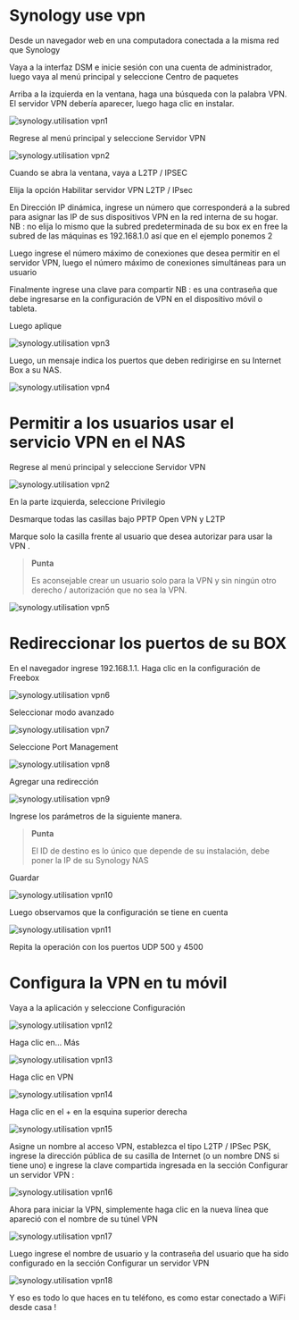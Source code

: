 # Synology use vpn

Desde un navegador web en una computadora conectada a la misma red que Synology

Vaya a la interfaz DSM e inicie sesión con una cuenta de administrador, luego vaya al menú principal y seleccione Centro de paquetes

Arriba a la izquierda en la ventana, haga una búsqueda con la palabra VPN. El servidor VPN debería aparecer, luego haga clic en instalar.

![synology.utilisation vpn1](images/synology.utilisation_vpn1.png)

Regrese al menú principal y seleccione Servidor VPN

![synology.utilisation vpn2](images/synology.utilisation_vpn2.png)

Cuando se abra la ventana, vaya a L2TP / IPSEC

Elija la opción Habilitar servidor VPN L2TP / IPsec

En Dirección IP dinámica, ingrese un número que corresponderá a la subred para asignar las IP de sus dispositivos VPN en la red interna de su hogar. NB : no elija lo mismo que la subred predeterminada de su box ex en free la subred de las máquinas es 192.168.1.0 así que en el ejemplo ponemos 2

Luego ingrese el número máximo de conexiones que desea permitir en el servidor VPN, luego el número máximo de conexiones simultáneas para un usuario

Finalmente ingrese una clave para compartir NB : es una contraseña que debe ingresarse en la configuración de VPN en el dispositivo móvil o tableta.

Luego aplique

![synology.utilisation vpn3](images/synology.utilisation_vpn3.png)

Luego, un mensaje indica los puertos que deben redirigirse en su Internet Box a su NAS.

![synology.utilisation vpn4](images/synology.utilisation_vpn4.png)

# Permitir a los usuarios usar el servicio VPN en el NAS

Regrese al menú principal y seleccione Servidor VPN

![synology.utilisation vpn2](images/synology.utilisation_vpn2.png)

En la parte izquierda, seleccione Privilegio

Desmarque todas las casillas bajo PPTP Open VPN y L2TP

Marque solo la casilla frente al usuario que desea autorizar para usar la VPN .

> **Punta**
>
> Es aconsejable crear un usuario solo para la VPN y sin ningún otro derecho / autorización que no sea la VPN.

![synology.utilisation vpn5](images/synology.utilisation_vpn5.png)

# Redireccionar los puertos de su BOX 

En el navegador ingrese 192.168.1.1. Haga clic en la configuración de Freebox

![synology.utilisation vpn6](images/synology.utilisation_vpn6.png)

Seleccionar modo avanzado

![synology.utilisation vpn7](images/synology.utilisation_vpn7.png)

Seleccione Port Management

![synology.utilisation vpn8](images/synology.utilisation_vpn8.png)

Agregar una redirección

![synology.utilisation vpn9](images/synology.utilisation_vpn9.png)

Ingrese los parámetros de la siguiente manera.

> **Punta**
>
> El ID de destino es lo único que depende de su instalación, debe poner la IP de su Synology NAS

Guardar

![synology.utilisation vpn10](images/synology.utilisation_vpn10.png)

Luego observamos que la configuración se tiene en cuenta

![synology.utilisation vpn11](images/synology.utilisation_vpn11.png)

Repita la operación con los puertos UDP 500 y 4500

# Configura la VPN en tu móvil

Vaya a la aplicación y seleccione Configuración

![synology.utilisation vpn12](images/synology.utilisation_vpn12.png)

Haga clic en… Más

![synology.utilisation vpn13](images/synology.utilisation_vpn13.png)

Haga clic en VPN

![synology.utilisation vpn14](images/synology.utilisation_vpn14.png)

Haga clic en el + en la esquina superior derecha

![synology.utilisation vpn15](images/synology.utilisation_vpn15.png)

Asigne un nombre al acceso VPN, establezca el tipo L2TP / IPSec PSK, ingrese la dirección pública de su casilla de Internet (o un nombre DNS si tiene uno) e ingrese la clave compartida ingresada en la sección Configurar un servidor VPN :

![synology.utilisation vpn16](images/synology.utilisation_vpn16.png)

Ahora para iniciar la VPN, simplemente haga clic en la nueva línea que apareció con el nombre de su túnel VPN

![synology.utilisation vpn17](images/synology.utilisation_vpn17.png)

Luego ingrese el nombre de usuario y la contraseña del usuario que ha sido configurado en la sección Configurar un servidor VPN

![synology.utilisation vpn18](images/synology.utilisation_vpn18.png)

Y eso es todo lo que haces en tu teléfono, es como estar conectado a WiFi desde casa !
